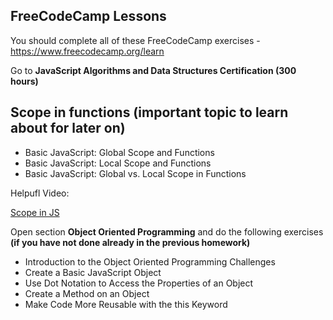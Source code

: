 ## FreeCodeCamp Lessons

You should complete all of these FreeCodeCamp exercises - https://www.freecodecamp.org/learn

Go to **JavaScript Algorithms and Data Structures Certification (300 hours)**

## Scope in functions (important topic to learn about for later on)
- Basic JavaScript: Global Scope and Functions
- Basic JavaScript: Local Scope and Functions
- Basic JavaScript: Global vs. Local Scope in Functions

Helpufl Video:

[Scope in JS](https://www.youtube.com/watch?v=iJKkZA215tQ)


Open section **Object Oriented Programming** and do the following exercises **(if you have not done already in the previous homework)**

- Introduction to the Object Oriented Programming Challenges
- Create a Basic JavaScript Object
- Use Dot Notation to Access the Properties of an Object
- Create a Method on an Object
- Make Code More Reusable with the this Keyword
